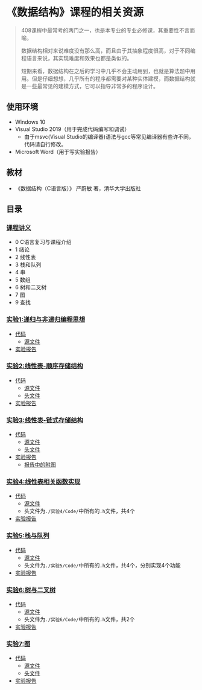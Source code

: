 # 《数据结构》课程的相关资源

> 408课程中最常考的两门之一，也是本专业的专业必修课，其重要性不言而喻。
>
> 数据结构相对来说难度没有那么高，而且由于其抽象程度很高，对于不同编程语言来说，其实现难度和效果也都是类似的。
>
> 短期来看，数据结构在之后的学习中几乎不会主动用到，也就是算法题中用用。但是仔细想想，几乎所有的程序都需要对某种实体建模，而数据结构就是一些最常见的建模方式，它可以指导非常多的程序设计。

## 使用环境

* Windows 10
* Visual Studio 2019（用于完成代码编写和调试）
  * 由于msvc(Visual Studio的编译器)语法与gcc等常见编译器有些许不同，代码请自行修改。
* Microsoft Word（用于写实验报告）

## 教材

* 《数据结构（C语言版）》 严蔚敏 著，清华大学出版社

## 目录

### [课程讲义](https://www.aliyundrive.com/s/Ma7HxU1X99S)

* 0 C语言复习与课程介绍
* 1 绪论
* 2 线性表
* 3 栈和队列
* 4 串
* 5 数组
* 6 树和二叉树
* 7 图
* 9 查找

### [实验1:递归与非递归编程思想](./实验1/)

* [代码](./实验1/Code/)
  * [源文件](./实验1/Code/Source.cpp)
* [实验报告](./实验1/Report.doc)

### [实验2:线性表-顺序存储结构](./实验2/)

* [代码](./实验2/Code/)
  * [源文件](./实验2/Code/Source.cpp)
  * [头文件](./实验2/Code/Solution.h)
* [实验报告](./实验2/Report.docx)

### [实验3:线性表-链式存储结构](./实验3/)

* [代码](./实验3/Code/)
  * [源文件](./实验3/Code/Source.cpp)
  * [头文件](./实验3/Code/Solution.h)
* [实验报告](./实验3/Report.docx)
  * [报告中的附图](./实验3/Image/)

### [实验4:线性表相关函数实现](./实验4/)

* [代码](./实验4/Code/)
  * [源文件](./实验4/Code/Source.cpp)
  * 头文件为`./实验4/Code/`中所有的`.h`文件，共4个
* [实验报告](./实验4/Report.docx)

### [实验5:栈与队列](./实验5/)

* [代码](./实验5/Code/)
  * [源文件](./实验5/Code/Source.cpp)
  * 头文件为`./实验5/Code/`中所有的`.h`文件，共4个，分别实现4个功能
* [实验报告](./实验5/Report.docx)

### [实验6:树与二叉树](./实验6/)

* [代码](./实验6/Code/)
  * [源文件](./实验6/Code/Source.cpp)
  * 头文件为`./实验6/Code/`中所有的`.h`文件，共2个
* [实验报告](./实验6/Report.docx)

### [实验7:图](./实验7/)

* [代码](./实验7/Code/)
  * [源文件](./实验7/Code/Source.cpp)
  * [头文件](./实验7/Code/Matrix.h)
* [实验报告](./实验7/Report.docx)
